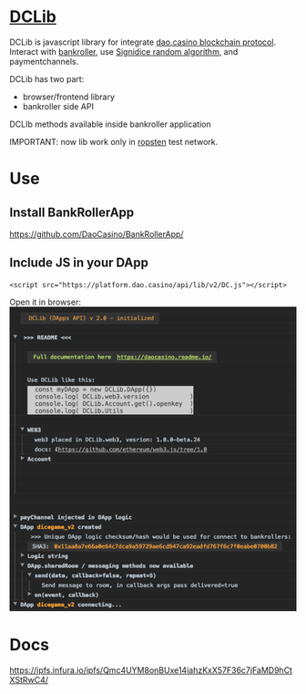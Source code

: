 # [DCLib](https://github.com/DaoCasino/DCLib) 

DCLib is javascript library for integrate [dao.casino blockchain protocol](https://github.com/DaoCasino/Whitepaper).
Interact with [bankroller](https://github.com/DaoCasino/BankRollerApp), use [Signidice random algorithm](https://github.com/DaoCasino/Whitepaper/blob/master/DAO.Casino%20WP.md#35-algorithm-implemented-in-mvp-of-daocasino-protocol), and paymentchannels.

DCLib has two part:
  * browser/frontend library
  * bankroller side API

DCLIb methods available inside bankroller application 

IMPORTANT: now lib work only in [ropsten](https://ropsten.etherscan.io/) test network.

# Use

## Install BankRollerApp
https://github.com/DaoCasino/BankRollerApp/


## Include JS in your DApp
```
<script src="https://platform.dao.casino/api/lib/v2/DC.js"></script>

```

Open it in browser:
<img src="https://raw.githubusercontent.com/DaoCasino/DCLib/master/manual/asset/console.log.init.png">



# Docs

https://ipfs.infura.io/ipfs/Qmc4UYM8onBUxe14iahzKxX57F36c7jFaMD9hCtXStRwC4/

